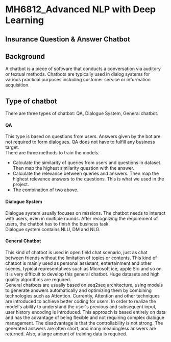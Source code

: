 # MH6812_Advanced NLP with Deep Learning
## Insurance Question & Answer Chatbot

## Background
A chatbot is a piece of software that conducts a conversation via auditory or textual methods. Chatbots are typically used in dialog systems for various practical purposes including customer service or information acquisition.   

## Type of chatbot
There are three types of chatbot: QA, Dialogue System, General chatbot.  
#### QA
This type is based on questions from users. Answers given by the bot are not required to form dialogues. QA does not have to fulfill any business target.    
There are three methods to train the models.    
- Calculate the similarity of queries from users and questions in dataset. Then map the highest similarity question with the answer.    
- Calculate the relevance between queries and answers. Then map the highest relevance answers to the questions. This is what we used in the project.     
- The combination of two above.  
#### Dialogue System
Dialogue system usually focuses on missions. The chatbot needs to interact with users, even in multiple rounds. After recognizing the requirement of users, the chatbot has to finish the business task.   
Dialogue system contains NLU, DM and NLG.
#### General Chatbot
This kind of chatbot is used in open field chat scenario, just as chat between friends without the limitation of topics or contents. This kind of chatbot is mainly used as personal assistant, entertainment and other scenes, typical representatives such as Microsoft ice, apple Siri and so on.  
It is very difficult to develop this general chatbot. Huge datasets and high quality algorithms are required.  
General chatbots are usually based on seq2seq architecture, using models to generate answers automatically and optimizing them by combining technologies such as Attention. Currently, Attention and other techniques are introduced to achieve better coding for users. In order to realize the model's ability to understand the user's previous and subsequent input, user history encoding is introduced. This approach is based entirely on data and has the advantage of being flexible and not requiring complex dialogue management. The disadvantage is that the controllability is not strong. The generated answers are often short, and many meaningless answers are returned. Also, a large amount of training data is required.

